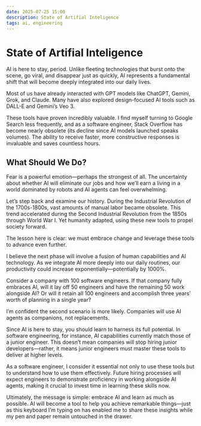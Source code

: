 ```yaml
---
date: 2025-07-25 15:00
description: State of Artifial Inteligence
tags: ai, engineering
---
```


# State of Artifial Inteligence

AI is here to stay, period. Unlike fleeting technologies that burst onto the scene, go viral, and disappear just as quickly, AI represents a fundamental shift that will become deeply integrated into our daily lives.

Most of us have already interacted with GPT models like ChatGPT, Gemini, Grok, and Claude. Many have also explored design-focused AI tools such as DALL-E and Gemini’s Veo 3.

These tools have proven incredibly valuable. I find myself turning to Google Search less frequently, and as a software engineer, Stack Overflow has become nearly obsolete (its decline since AI models launched speaks volumes). The ability to receive faster, more constructive responses is invaluable and saves countless hours.

## What Should We Do?

Fear is a powerful emotion—perhaps the strongest of all. The uncertainty about whether AI will eliminate our jobs and how we’ll earn a living in a world dominated by robots and AI agents can feel overwhelming.

Let’s step back and examine our history. During the Industrial Revolution of the 1700s-1800s, vast amounts of manual labor became obsolete. This trend accelerated during the Second Industrial Revolution from the 1850s through World War I. Yet humanity adapted, using these new tools to propel society forward.

The lesson here is clear: we must embrace change and leverage these tools to advance even further.

I believe the next phase will involve a fusion of human capabilities and AI technology. As we integrate AI more deeply into our daily routines, our productivity could increase exponentially—potentially by 1000%.

Consider a company with 100 software engineers. If that company fully embraces AI, will it lay off 50 engineers and have the remaining 50 work alongside AI? Or will it retain all 100 engineers and accomplish three years’ worth of planning in a single year?

I’m confident the second scenario is more likely. Companies will use AI agents as companions, not replacements.

Since AI is here to stay, you should learn to harness its full potential. In software engineering, for instance, AI capabilities currently match those of a junior engineer. This doesn’t mean companies will stop hiring junior developers—rather, it means junior engineers must master these tools to deliver at higher levels.

As a software engineer, I consider it essential not only to use these tools but to understand how to use them effectively. Future hiring processes will expect engineers to demonstrate proficiency in working alongside AI agents, making it crucial to invest time in learning these skills now.

Ultimately, the message is simple: embrace AI and learn as much as possible. AI will become a tool to help you achieve remarkable things—just as this keyboard I’m typing on has enabled me to share these insights while my pen and paper remain untouched in the drawer.